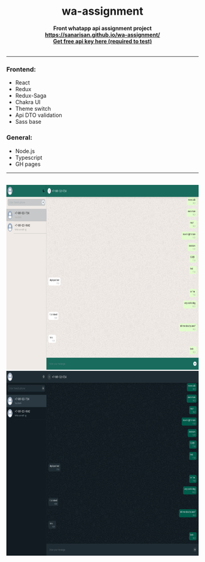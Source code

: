 <div align="center"><h1>wa-assignment</h1></div>

<div align="center"><b>Front whatapp api assignment project</b></div>
<div align="center"><b><a href="https://sanarisan.github.io/wa-assignment/">https://sanarisan.github.io/wa-assignment/</a></b></div>
<div align="center"><b><a href="https://green-api.com/">Get free api key here (required to test)</a></b></div>

<br />

---

### Frontend:

- React
- Redux
- Redux-Saga
- Chakra UI
- Theme switch
- Api DTO validation
- Sass base

### General:

- Node.js
- Typescript
- GH pages

---

<br />

<div align="center"><img src="https://github.com/SanariSan/wa-assignment/blob/master/assets/1.png?raw=true" width="859" height="483"></div>
<div align="center"><img src="https://github.com/SanariSan/wa-assignment/blob/master/assets/2.png?raw=true" width="859" height="483"></div>
<!-- <div align="center"><img src="./assets/main-page.png" width="859" height="483"></div> -->


